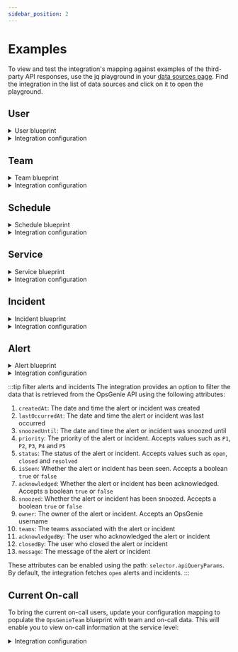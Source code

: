 ```yaml
---
sidebar_position: 2
---
```


# Examples
To view and test the integration's mapping against examples of the third-party API responses, use the jq playground in your [data sources page](https://app.getport.io/settings/data-sources). Find the integration in the list of data sources and click on it to open the playground.


## User

<details>
<summary>User blueprint</summary>

```json showLineNumbers
{
  "identifier": "opsGenieUser",
  "description": "This blueprint represents an OpsGenie user in our software catalog",
  "title": "OpsGenie User",
  "icon": "OpsGenie",
  "schema": {
    "properties": {
      "role": {
        "title": "Role",
        "type": "string"
      },
      "email": {
        "type": "string",
        "title": "Email",
        "format": "user"
      },
      "address": {
        "type": "object",
        "title": "Address"
      },
      "timeZone": {
        "type": "string",
        "title": "Time Zone"
      },
      "isVerified": {
        "type": "boolean",
        "title": "Is Verified"
      },
      "isBlocked": {
        "type": "boolean",
        "title": "Is Blocked"
      },
      "createdAt": {
        "type": "string",
        "title": "Created At",
        "format": "date-time"
      }
    },
    "required": []
  },
  "mirrorProperties": {},
  "calculationProperties": {},
  "aggregationProperties": {},
  "relations": {}
}
```

</details>

<details>
<summary>Integration configuration</summary>

```yaml showLineNumbers
createMissingRelatedEntities: true
deleteDependentEntities: true
resources:
  - kind: user
    selector:
      query: 'true'
    port:
      entity:
        mappings:
          identifier: .id
          title: .fullName
          blueprint: '"opsGenieUser"'
          properties:
            email: .username
            role: .role.name
            timeZone: .timeZone
            isVerified: .verified
            isBlocked: .blocked
            address: .userAddress
            createdAt: .createdAt
```

</details>


## Team

<details>
<summary>Team blueprint</summary>

```json showLineNumbers
{
  "identifier": "opsGenieTeam",
  "description": "This blueprint represents an OpsGenie team in our software catalog",
  "title": "OpsGenie Team",
  "icon": "OpsGenie",
  "schema": {
    "properties": {
      "description": {
        "type": "string",
        "title": "Description",
        "icon": "DefaultProperty"
      },
      "url": {
        "title": "URL",
        "type": "string",
        "description": "URL to the service",
        "format": "url",
        "icon": "DefaultProperty"
      },
      "oncallUsers": {
        "type": "array",
        "title": "Current Oncalls",
        "items": {
          "type": "string",
          "format": "user"
        }
      }
    },
    "required": []
  },
  "mirrorProperties": {},
  "calculationProperties": {},
  "aggregationProperties": {},
  "relations": {
    "members": {
      "title": "Members",
      "target": "opsGenieUser",
      "required": false,
      "many": true
    }
  }
}
```

</details>

<details>
<summary>Integration configuration</summary>

```yaml showLineNumbers
createMissingRelatedEntities: true
deleteDependentEntities: true
resources:
  - kind: team
    selector:
      query: 'true'
      includeMembers: true
    port:
      entity:
        mappings:
          identifier: .id
          title: .name
          blueprint: '"opsGenieTeam"'
          properties:
            description: .description
            url: .links.web
          relations:
            members: if .__members != null then .__members | map(.user.id) else [] end
```

</details>


## Schedule

<details>
<summary>Schedule blueprint</summary>

```json showLineNumbers
{
  "identifier": "opsGenieSchedule",
  "description": "This blueprint represents a OpsGenie schedule in our software catalog",
  "title": "OpsGenie Schedule",
  "icon": "OpsGenie",
  "schema": {
    "properties": {
      "timezone": {
        "title": "Timezone",
        "type": "string"
      },
      "description": {
        "title": "Description",
        "type": "string"
      },
      "users": {
        "title": "Users",
        "type": "array",
        "items": {
          "type": "string",
          "format": "user"
        }
      },
      "startDate": {
        "title": "Start Date",
        "type": "string",
        "format": "date-time"
      },
      "endDate": {
        "title": "End Date",
        "type": "string",
        "format": "date-time"
      },
      "rotationType": {
        "type": "string",
        "title": "Rotation Type"
      }
    },
    "required": []
  },
  "mirrorProperties": {},
  "calculationProperties": {},
  "aggregationProperties": {},
  "relations": {
    "ownerTeam": {
      "title": "Owner Team",
      "target": "opsGenieTeam",
      "required": false,
      "many": false
    }
  }
}
```

</details>

<details>
<summary>Integration configuration</summary>

```yaml showLineNumbers
createMissingRelatedEntities: true
deleteDependentEntities: true
resources:
  - kind: schedule
    selector:
      query: 'true'
      apiQueryParams:
        expand: rotation
    port:
      itemsToParse: .rotations
      entity:
        mappings:
          identifier: .id + "_" + .item.id
          title: .name + "_" + .item.name
          blueprint: '"opsGenieSchedule"'
          properties:
            timezone: .timezone
            description: .description
            startDate: .item.startDate
            endDate: .item.endDate
            rotationType: .item.type
            users: '[.item.participants[] | select(has("username")) | .username]'
          relations:
            ownerTeam: .ownerTeam.id
```

</details>


## Service

<details>
<summary>Service blueprint</summary>

```json showLineNumbers
{
  "identifier": "opsGenieService",
  "description": "This blueprint represents an OpsGenie service in our software catalog",
  "title": "OpsGenie Service",
  "icon": "OpsGenie",
  "schema": {
    "properties": {
      "description": {
        "type": "string",
        "title": "Description",
        "icon": "DefaultProperty"
      },
      "url": {
        "title": "URL",
        "type": "string",
        "description": "URL to the service",
        "format": "url",
        "icon": "DefaultProperty"
      },
      "tags": {
        "type": "array",
        "items": {
          "type": "string"
        },
        "title": "Tags",
        "icon": "DefaultProperty"
      }
    },
    "required": []
  },
  "mirrorProperties": {
    "oncallUsers": {
      "title": "Current Oncalls",
      "path": "ownerTeam.oncallUsers"
    }
  },
  "calculationProperties": {
  },
  "aggregationProperties": {
    "numberOfOpenIncidents": {
      "title": "Number of open incidents",
      "type": "number",
      "target": "opsGenieIncident",
      "query": {
        "combinator": "and",
        "rules": [
          {
            "property": "status",
            "operator": "=",
            "value": "open"
          }
        ]
      },
      "calculationSpec": {
        "calculationBy": "entities",
        "func": "count"
      }
    }
  },
  "relations": {
    "ownerTeam": {
      "title": "Owner Team",
      "target": "opsGenieTeam",
      "required": false,
      "many": false
    }
  }
}
```

</details>

<details>
<summary>Integration configuration</summary>

```yaml showLineNumbers
createMissingRelatedEntities: true
deleteDependentEntities: true
resources:
  - kind: service
    selector:
      query: 'true'
    port:
      entity:
        mappings:
          identifier: .id
          title: .name
          blueprint: '"opsGenieService"'
          properties:
            description: .description
            url: .links.web
            tags: .tags
          relations:
            ownerTeam: .teamId
```

</details>

## Incident

<details>
<summary>Incident blueprint</summary>

```json showLineNumbers
{
  "identifier": "opsGenieIncident",
  "description": "This blueprint represents an OpsGenie incident in our software catalog",
  "title": "OpsGenie Incident",
  "icon": "OpsGenie",
  "schema": {
    "properties": {
      "description": {
        "title": "Description",
        "type": "string"
      },
      "status": {
        "type": "string",
        "title": "Status",
        "enum": [
          "closed",
          "open",
          "resolved"
        ],
        "enumColors": {
          "closed": "blue",
          "open": "red",
          "resolved": "green"
        },
        "description": "The status of the incident"
      },
      "url": {
        "type": "string",
        "format": "url",
        "title": "URL"
      },
      "tags": {
        "type": "array",
        "items": {
          "type": "string"
        },
        "title": "Tags"
      },
      "priority": {
        "type": "string",
        "title": "Priority"
      },
      "createdAt": {
        "title": "Create At",
        "type": "string",
        "format": "date-time"
      },
      "updatedAt": {
        "title": "Updated At",
        "type": "string",
        "format": "date-time"
      }
    },
    "required": []
  },
  "mirrorProperties": {},
  "calculationProperties": {},
  "relations": {
    "services": {
      "title": "Impacted Services",
      "target": "opsGenieService",
      "many": true,
      "required": false
    },
    "respondingTeam": {
      "title": "Responding Team",
      "target": "opsGenieTeam",
      "required": false,
      "many": true
    }
  }
}
```

</details>

<details>
<summary>Integration configuration</summary>

```yaml showLineNumbers
createMissingRelatedEntities: true
deleteDependentEntities: true
resources:
  - kind: incident
    selector:
      query: 'true'
      apiQueryParams:
        status: open
    port:
      entity:
        mappings:
          identifier: .id
          title: .message
          blueprint: '"opsGenieIncident"'
          properties:
            status: .status
            responders: .responders
            priority: .priority
            tags: .tags
            url: .links.web
            createdAt: .createdAt
            updatedAt: .updatedAt
            description: .description
          relations:
            services: .impactedServices
            respondingTeam: .responders | [.[] | select(.type == "team") | .id]
```

</details>

## Alert

<details>
<summary>Alert blueprint</summary>

```json showLineNumbers
{
  "identifier": "opsGenieAlert",
  "description": "This blueprint represents an OpsGenie alert in our software catalog",
  "title": "OpsGenie Alert",
  "icon": "OpsGenie",
  "schema": {
    "properties": {
      "description": {
        "title": "Description",
        "type": "string"
      },
      "status": {
        "type": "string",
        "title": "Status",
        "enum": [
          "closed",
          "open"
        ],
        "enumColors": {
          "closed": "green",
          "open": "red"
        },
        "description": "The status of the alert"
      },
      "acknowledged": {
        "type": "boolean",
        "title": "Acknowledged"
      },
      "tags": {
        "type": "array",
        "items": {
          "type": "string"
        },
        "title": "Tags"
      },
      "integration": {
        "type": "string",
        "title": "Integration",
        "description": "The name of the Integration"
      },
      "priority": {
        "type": "string",
        "title": "Priority"
      },
      "sourceName": {
        "type": "string",
        "title": "Source Name",
        "description": "Alert source name"
      },
      "createdBy": {
        "title": "Created By",
        "type": "string",
        "format": "user"
      },
      "createdAt": {
        "title": "Create At",
        "type": "string",
        "format": "date-time"
      },
      "updatedAt": {
        "title": "Updated At",
        "type": "string",
        "format": "date-time"
      },
      "count": {
        "title": "Count",
        "type": "number"
      }
    },
    "required": []
  },
  "mirrorProperties": {},
  "calculationProperties": {},
  "relations": {
    "relatedIncident": {
      "title": "Related Incident",
      "target": "opsGenieIncident",
      "required": false,
      "many": false
    },
    "respondingTeam": {
      "title": "Responding Team",
      "target": "opsGenieTeam",
      "required": false,
      "many": true
    }
  }
}
```

</details>

<details>
<summary>Integration configuration</summary>

```yaml showLineNumbers
createMissingRelatedEntities: true
deleteDependentEntities: true
resources:
  - kind: alert
    selector:
      query: 'true'
      apiQueryParams:
        status: open
    port:
      entity:
        mappings:
          identifier: .id
          title: .message
          blueprint: '"opsGenieAlert"'
          properties:
            status: .status
            acknowledged: .acknowledged
            responders: .responders
            priority: .priority
            sourceName: .source
            tags: .tags
            count: .count
            createdBy: .owner
            createdAt: .createdAt
            updatedAt: .updatedAt
            description: .description
            integration: .integration.name
          relations:
            relatedIncident: 'if (.alias | contains("_")) then (.alias | split("_")[0]) else null end'
            respondingTeam: .responders | [.[] | select(.type == "team") | .id]
```

</details>

:::tip filter alerts and incidents
The integration provides an option to filter the data that is retrieved from the OpsGenie API using the following attributes:

1. `createdAt`: The date and time the alert or incident was created
2. `lastOccurredAt`: The date and time the alert or incident was last occurred
3. `snoozedUntil`: The date and time the alert or incident was snoozed until
4. `priority`: The priority of the alert or incident. Accepts values such as `P1`, `P2`, `P3`, `P4` and `P5`
5. `status`: The status of the alert or incident. Accepts values such as `open`, `closed` and `resolved`
6. `isSeen`: Whether the alert or incident has been seen. Accepts a boolean `true` or `false`
7. `acknowledged`: Whether the alert or incident has been acknowledged. Accepts a boolean `true` or `false`
8. `snoozed`: Whether the alert or incident has been snoozed. Accepts a boolean `true` or `false`
9. `owner`: The owner of the alert or incident. Accepts an OpsGenie username
10. `teams`: The teams associated with the alert or incident
11. `acknowledgedBy`: The user who acknowledged the alert or incident
12. `closedBy`: The user who closed the alert or incident
13. `message`: The message of the alert or incident

These attributes can be enabled using the path: `selector.apiQueryParams`. By default, the integration fetches `open` alerts and incidents.
:::

## Current On-call
To bring the current on-call users, update your configuration mapping to populate the `OpsGenieTeam` blueprint with team and on-call data. This will enable you to view on-call information at the service level:

<details>
<summary>Integration configuration</summary>

```yaml showLineNumbers
createMissingRelatedEntities: true
deleteDependentEntities: true
resources:
  - kind: schedule-oncall
    selector:
      query: 'true'
    port:
      entity:
        mappings:
          identifier: .ownerTeam.id
          title: .ownerTeam.name
          blueprint: '"opsGenieTeam"'
          properties:
            oncallUsers: .__currentOncalls.onCallRecipients
```

</details>